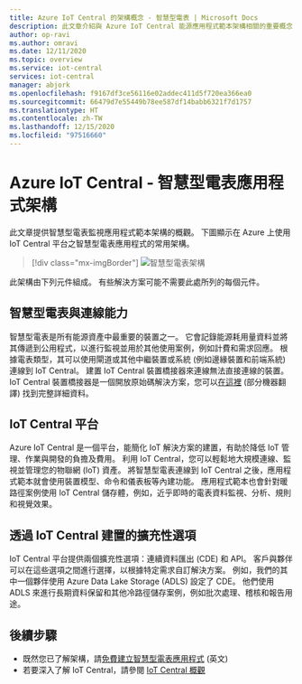 ```yaml
---
title: Azure IoT Central 的架構概念 - 智慧型電表 | Microsoft Docs
description: 此文章介紹與 Azure IoT Central 能源應用程式範本架構相關的重要概念
author: op-ravi
ms.author: omravi
ms.date: 12/11/2020
ms.topic: overview
ms.service: iot-central
services: iot-central
manager: abjork
ms.openlocfilehash: f9167df3ce56116e02addec411d5f720ea366ea0
ms.sourcegitcommit: 66479d7e55449b78ee587df14babb6321f7d1757
ms.translationtype: HT
ms.contentlocale: zh-TW
ms.lasthandoff: 12/15/2020
ms.locfileid: "97516660"
---
```

# <a name="azure-iot-central---smart-meter-app-architecture"></a>Azure IoT Central - 智慧型電表應用程式架構

此文章提供智慧型電表監視應用程式範本架構的概觀。 下圖顯示在 Azure 上使用 IoT Central 平台之智慧型電表應用程式的常用架構。

> [!div class="mx-imgBorder"]
> ![智慧型電表架構](media/concept-iot-central-smart-meter/smart-meter-app-architecture.png)

此架構由下列元件組成。 有些解決方案可能不需要此處所列的每個元件。

## <a name="smart-meters-and-connectivity"></a>智慧型電表與連線能力 

智慧型電表是所有能源資產中最重要的裝置之一。 它會記錄能源耗用量資料並將其傳遞到公用程式，以進行監視並用於其他使用案例，例如計費和需求回應。 根據電表類型，其可以使用閘道或其他中繼裝置或系統 (例如邊緣裝置和前端系統) 連線到 IoT Central。 建置 IoT Central 裝置橋接器來連線無法直接連線的裝置。 IoT Central 裝置橋接器是一個開放原始碼解決方案，您可以[在這裡](../core/howto-build-iotc-device-bridge.md) \(部分機器翻譯\) 找到完整詳細資料。 

## <a name="iot-central-platform"></a>IoT Central 平台

Azure IoT Central 是一個平台，能簡化 IoT 解決方案的建置，有助於降低 IoT 管理、作業與開發的負擔及費用。 利用 IoT Central，您可以輕鬆地大規模連線、監視並管理您的物聯網 (IoT) 資產。 將智慧型電表連線到 IoT Central 之後，應用程式範本就會使用裝置模型、命令和儀表板等內建功能。 應用程式範本也會針對暖路徑案例使用 IoT Central 儲存體，例如，近乎即時的電表資料監視、分析、規則和視覺效果。 

## <a name="extensibility-options-to-build-with-iot-central"></a>透過 IoT Central 建置的擴充性選項
IoT Central 平台提供兩個擴充性選項：連續資料匯出 (CDE) 和 API。 客戶與夥伴可以在這些選項之間進行選擇，以根據特定需求自訂解決方案。 例如，我們的其中一個夥伴使用 Azure Data Lake Storage (ADLS) 設定了 CDE。 他們使用 ADLS 來進行長期資料保留和其他冷路徑儲存案例，例如批次處理、稽核和報告用途。 

## <a name="next-steps"></a>後續步驟

* 既然您已了解架構，請[免費建立智慧型電表應用程式](https://apps.azureiotcentral.com/build/new/smart-meter-monitoring) \(英文\)
* 若要深入了解 IoT Central，請參閱 [IoT Central 概觀](../index.yml)
